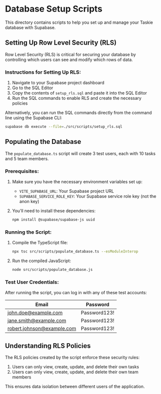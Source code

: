 # Database Setup Scripts

This directory contains scripts to help you set up and manage your Taskie database with Supabase.

## Setting Up Row Level Security (RLS)

Row Level Security (RLS) is critical for securing your database by controlling which users can see and modify which rows of data.

### Instructions for Setting Up RLS:

1. Navigate to your Supabase project dashboard
2. Go to the SQL Editor
3. Copy the contents of `setup_rls.sql` and paste it into the SQL Editor
4. Run the SQL commands to enable RLS and create the necessary policies

Alternatively, you can run the SQL commands directly from the command line using the Supabase CLI:

```bash
supabase db execute --file=./src/scripts/setup_rls.sql
```

## Populating the Database

The `populate_database.ts` script will create 3 test users, each with 10 tasks and 5 team members.

### Prerequisites:

1. Make sure you have the necessary environment variables set up:
   - `VITE_SUPABASE_URL`: Your Supabase project URL
   - `SUPABASE_SERVICE_ROLE_KEY`: Your Supabase service role key (not the anon key)

2. You'll need to install these dependencies:
   ```bash
   npm install @supabase/supabase-js uuid
   ```

### Running the Script:

1. Compile the TypeScript file:
   ```bash
   npx tsc src/scripts/populate_database.ts --esModuleInterop
   ```

2. Run the compiled JavaScript:
   ```bash
   node src/scripts/populate_database.js
   ```

### Test User Credentials:

After running the script, you can log in with any of these test accounts:

| Email                     | Password      |
|---------------------------|---------------|
| john.doe@example.com      | Password123!  |
| jane.smith@example.com    | Password123!  |
| robert.johnson@example.com| Password123!  |

## Understanding RLS Policies

The RLS policies created by the script enforce these security rules:

1. Users can only view, create, update, and delete their own tasks
2. Users can only view, create, update, and delete their own team members

This ensures data isolation between different users of the application. 
